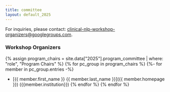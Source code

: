 ```yaml
---
title: committee
layout: default_2025
---
```


For inquiries, please contact: <clinical-nlp-workshop-organizers@googlegroups.com>.

### Workshop Organizers

{% assign program_chairs = site.data["2025"].program_committee | where: "role", "Program Chairs" %}
{% for pc_group in program_chairs %}
{%- for member in pc_group.entries -%}
- [{{ member.first_name }} {{ member.last_name }}]({{ member.homepage }}) ({{member.institution}})
{% endfor %}
{% endfor %}

<!-- ### Program Committee

{% assign program_committee = site.data["2025"].program_committee | where: "role", "Main Workshop Reviewers" %}
{% for pc_group in program_committee %}
{%- for member in pc_group.entries -%}
- [{{ member.first_name }} {{ member.last_name }}]({{ member.homepage }}) ({{member.institution}})
{% endfor %}
{% endfor %} -->
